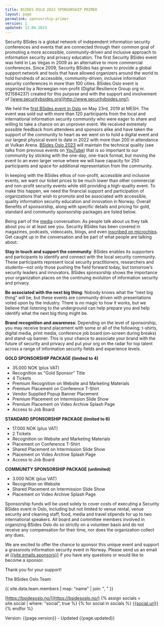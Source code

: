```yaml
---
title: BSIDES OSLO 2023 SPONSORSHIP PRIMER
layout: page
permalink: sponsorship-primer
version: 1
updated: 12.04.2023
---
```


Security BSides is a global network of independent information security conferences and events that are connected through their common goal of promoting a more accessible, community-driven and inclusive approach to information security and privacy education. The first Security BSides event was held in Las Vegas in 2009 as an alternative to more commercial conferences. Since 2009, Security BSides has grown to provide a global support network and tools that have allowed organizers around the world to hold hundreds of accessible, community-driven, inclusive information security conferences in more than 100 cities. BSides Oslo event is organized by a Norwegian non-profit (Digital Resilience Group org nr. 921584237) created for this purpose and with the support and involvement of [www.securitybsides.org](http://www.securitybsides.org/).


We held the [first BSides event in Oslo](https://2019.bsidesoslo.no/) on May 23rd, 2019 at MESH. The event was sold out with more than 120 participants from the local and international information security community who were eager to share and willing to take a chance on an unproven event. We received extremely possible feedback from attendees and sponsors alike and have taken the support of the community to heart as we went on to hold a digital event and our largest physical event to date in 2022 with more than 200 in attendance at Vulkan Arena. [BSides Oslo 2023](https://bsidesoslo.no/) will maintain the technical quality (see talks from previous events on [YouTube](https://youtube.com/bsidesoslo)) that is so important to our community by sticking with the one-day, one-track format, but moving the event to an even larger venue where we will have capacity for 250 participants and space for additional representation from the community.


In keeping with the BSides ethos of non-profit, accessible and inclusive events, we want our ticket prices to be much lower than other commercial and non-profit security events while still providing a high-quality event. To make this happen, we need the financial support and participation of organizations that wish to promote and be associated with accessible, quality information security education and innovation in Norway. Overall Benefits of sponsorship, along with specific details and pricing for gold, standard and community sponsorship packages are listed below.

 
Being part of the [media](http://www.securitybsides.com/Media) conversation: As people talk about us they talk about you or at least see you. Security BSides has been covered in magazines, podcasts, videocasts, blogs, and even [inscribed on microchips](https://www.flickr.com/photos/travisgoodspeed/3743160033/). Get caught up in the conversation and be part of what people are talking about.
 

**Stay in touch and support the community**: BSides enables its supporters and participants to identify and connect with the local security community. These participants represent local security practitioners, researchers and students—not only those pushing the field forward today, but tomorrow’s security leaders and innovators. BSides sponsorship shows the importance your organization places on the continuing evolution of information security and privacy. 
  

**Be associated with the next big thing**: Nobody knows what the “next big thing” will be, but these events are community driven with presentations voted upon by the industry. There is no magic to how it works, but we believe that listening to the underground can help prepare you and help identify what the next big thing might be.

**Brand recognition and awareness**: Depending on the level of sponsorship, you may receive brand placement with some or all of the following: t-shirts, digital media, print media, conference job board (on-screen during breaks) and stand-up banner. This is your chance to associate your brand with the future of security and privacy and put your org on the radar for top talent across a range of information security fields and experience levels.

**GOLD SPONSORSHIP PACKAGE (limited to 4)**
 * 35.000 NOK (plus VAT)
 * Recognition as "Gold Sponsor" Title
 * 4 Tickets
 * Premium Recognition on Website and Marketing Materials
 * Premium Placement on Conference T-Shirt
 * Vendor Supplied Popup Banner Placement
 * Premium Placement on Intermission Slide Show
 * Premium Placement on Video Archive Splash Page
 * Access to Job Board

**STANDARD SPONSORSHIP PACKAGE (limited to 6)**

 * 17.000 NOK (plus VAT)
 * 2 Tickets
 * Recognition on Website and Marketing Materials
 * Placement on Conference T-Shirt
 * Shared Placement on Intermission Slide Show
 * Placement on Video Archive Splash Page
 * Access to Job Board

**COMMUNITY SPONSORSHIP PACKAGE (unlimited)**

 * 3.000 NOK (plus VAT)
 * Recognition on Website
 * Shared Placement on Intermission Slide Show
 * Placement on Video Archive Splash Page


Sponsorship funds will be used solely to cover costs of executing a Security BSides event in Oslo, including but not limited to venue rental, venue security and cleaning staff, food, media and travel stipends for up to two international speakers. All board and committee members involved in organizing BSides Oslo do so strictly on a volunteer basis and do not receive any compensation for their time, nor does the organization collect any dues.

We are excited to offer the chance to sponsor this unique event and support a grassroots information security event in Norway. Please send us an email at [{{site.emails.sponsors}}](mailto:{{site.emails.sponsors}}) if you have any questions or would like to become a sponsor. 

Thank you for your support!


The BSides Oslo Team

{{ site.data.team.members | map: "name" | join: ", " }}

[https://bsidesoslo.no/](https://bsidesoslo.no/)
{% assign socials = site.social | where: "social", true %}
{% for social in socials %}
[{{social.url}}]({{social.url}})
{% endfor %}

Version: {{page.version}} - Updated {{page.updated}}
